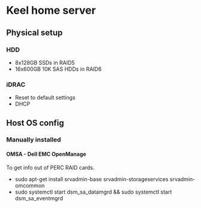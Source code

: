 # Keel home server

## Physical setup

### HDD
* 8x128GB SSDs in RAID5
* 16x600GB 10K SAS HDDs in RAID6


### iDRAC
* Reset to default settings
* DHCP

## Host OS config

### Manually installed

#### OMSA - Dell EMC OpenManage
To get info out of PERC RAID cards.

* sudo apt-get install srvadmin-base srvadmin-storageservices srvadmin-omcommon
* sudo systemctl start dsm_sa_datamgrd && sudo systemctl start dsm_sa_eventmgrd
